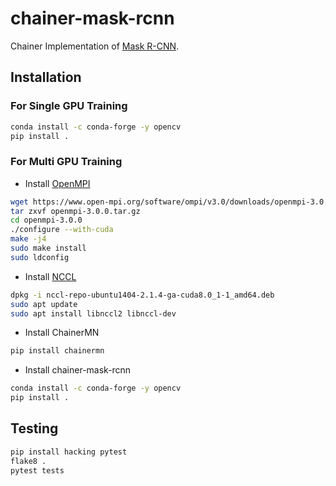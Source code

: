 # chainer-mask-rcnn

Chainer Implementation of [Mask R-CNN](https://arxiv.org/abs/1703.06870).


## Installation


### For Single GPU Training

```bash
conda install -c conda-forge -y opencv
pip install .
```


### For Multi GPU Training

- Install [OpenMPI](https://www.open-mpi.org/software/ompi/v3.0/)

```bash
wget https://www.open-mpi.org/software/ompi/v3.0/downloads/openmpi-3.0.0.tar.gz
tar zxvf openmpi-3.0.0.tar.gz
cd openmpi-3.0.0
./configure --with-cuda
make -j4
sudo make install
sudo ldconfig
```

- Install [NCCL](https://developer.nvidia.com/nccl)

```bash
dpkg -i nccl-repo-ubuntu1404-2.1.4-ga-cuda8.0_1-1_amd64.deb
sudo apt update
sudo apt install libnccl2 libnccl-dev
```

- Install ChainerMN

```bash
pip install chainermn
```

- Install chainer-mask-rcnn

```bash
conda install -c conda-forge -y opencv
pip install .
```


## Testing

```bash
pip install hacking pytest
flake8 .
pytest tests
```

